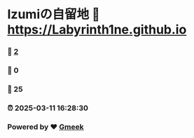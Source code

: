 # Izumiの自留地 :link: https://Labyrinth1ne.github.io 
### :page_facing_up: [2](https://Labyrinth1ne.github.io/tag.html) 
### :speech_balloon: 0 
### :hibiscus: 25 
### :alarm_clock: 2025-03-11 16:28:30 
### Powered by :heart: [Gmeek](https://github.com/Meekdai/Gmeek)
